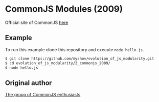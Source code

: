# CommonJS Modules (2009)

Official site of CommonJS [here](http://www.commonjs.org/)

## Example

To run this example clone this repository and execute `node hello.js`.

```bash
$ git clone https://github.com/myshov/evolution_of_js_modularity.git
$ cd evolution_of_js_modularity/2_commonjs_2009/
$ node hello.js
```

## Original author

[The group of CommonJS enthusiasts](http://commonjs.org)
